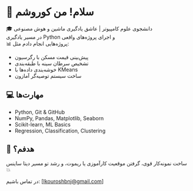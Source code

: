 # 👋 سلام! من کوروشم

🎓 دانشجوی علوم کامپیوتر |  عاشق یادگیری ماشین و هوش مصنوعی  
 در مسیر یادگیری Python و اجرای پروژه‌های واقعی  
📊 پروژه‌هایی انجام دادم مثل:
- پیش‌بینی قیمت مسکن با رگرسیون
- تشخیص سرطان سینه با طبقه‌بندی
- خوشه‌بندی داده‌ها با KMeans
- ساخت سیستم توصیه‌گر آمازون

## 💻 مهارت‌ها
- Python, Git & GitHub
- NumPy, Pandas, Matplotlib, Seaborn
- Scikit-learn, ML Basics
- Regression, Classification, Clustering

## 🚀 هدفم؟
ساخت نمونه‌کار قوی، گرفتن موقعیت کارآموزی یا ریموت، و رشد تو مسیر دیتا ساینس 💥

 در تماس باشیم:
[اkouroshbnj@gmail.com]
